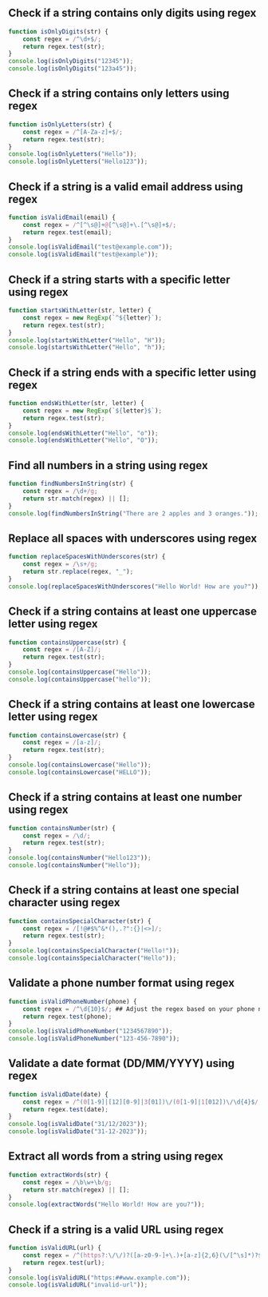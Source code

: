 ## Check if a string contains only digits using regex

```js
function isOnlyDigits(str) {
    const regex = /^\d+$/;
    return regex.test(str);
}
console.log(isOnlyDigits("12345")); 
console.log(isOnlyDigits("123a45")); 
```

## Check if a string contains only letters using regex

```js
function isOnlyLetters(str) {
    const regex = /^[A-Za-z]+$/;
    return regex.test(str);
}
console.log(isOnlyLetters("Hello")); 
console.log(isOnlyLetters("Hello123")); 
```

## Check if a string is a valid email address using regex

```js
function isValidEmail(email) {
    const regex = /^[^\s@]+@[^\s@]+\.[^\s@]+$/;
    return regex.test(email);
}
console.log(isValidEmail("test@example.com")); 
console.log(isValidEmail("test@example")); 
```

## Check if a string starts with a specific letter using regex

```js
function startsWithLetter(str, letter) {
    const regex = new RegExp(`^${letter}`);
    return regex.test(str);
}
console.log(startsWithLetter("Hello", "H")); 
console.log(startsWithLetter("Hello", "h")); 
```

## Check if a string ends with a specific letter using regex

```js
function endsWithLetter(str, letter) {
    const regex = new RegExp(`${letter}$`);
    return regex.test(str);
}
console.log(endsWithLetter("Hello", "o")); 
console.log(endsWithLetter("Hello", "O")); 
```

## Find all numbers in a string using regex

```js
function findNumbersInString(str) {
    const regex = /\d+/g;
    return str.match(regex) || [];
}
console.log(findNumbersInString("There are 2 apples and 3 oranges."));
```

## Replace all spaces with underscores using regex

```js
function replaceSpacesWithUnderscores(str) {
    const regex = /\s+/g;
    return str.replace(regex, "_");
}
console.log(replaceSpacesWithUnderscores("Hello World! How are you?"));
```

## Check if a string contains at least one uppercase letter using regex

```js
function containsUppercase(str) {
    const regex = /[A-Z]/;
    return regex.test(str);
}
console.log(containsUppercase("Hello"));
console.log(containsUppercase("hello"));
```

## Check if a string contains at least one lowercase letter using regex

```js
function containsLowercase(str) {
    const regex = /[a-z]/;
    return regex.test(str);
}
console.log(containsLowercase("Hello"));
console.log(containsLowercase("HELLO"));
```

## Check if a string contains at least one number using regex

```js
function containsNumber(str) {
    const regex = /\d/;
    return regex.test(str);
}
console.log(containsNumber("Hello123"));
console.log(containsNumber("Hello"));
```

## Check if a string contains at least one special character using regex

```js
function containsSpecialCharacter(str) {
    const regex = /[!@#$%^&*(),.?":{}|<>]/;
    return regex.test(str);
}
console.log(containsSpecialCharacter("Hello!"));
console.log(containsSpecialCharacter("Hello"));
```

## Validate a phone number format using regex

```js
function isValidPhoneNumber(phone) {
    const regex = /^\d{10}$/; ## Adjust the regex based on your phone number format
    return regex.test(phone);
}
console.log(isValidPhoneNumber("1234567890"));
console.log(isValidPhoneNumber("123-456-7890"));
```

## Validate a date format (DD/MM/YYYY) using regex

```js
function isValidDate(date) {
    const regex = /^(0[1-9]|[12][0-9]|3[01])\/(0[1-9]|1[012])\/\d{4}$/;
    return regex.test(date);
}
console.log(isValidDate("31/12/2023"));
console.log(isValidDate("31-12-2023"));
```

## Extract all words from a string using regex

```js
function extractWords(str) {
    const regex = /\b\w+\b/g;
    return str.match(regex) || [];
}
console.log(extractWords("Hello World! How are you?"));
```

## Check if a string is a valid URL using regex

```js
function isValidURL(url) {
    const regex = /^(https?:\/\/)?([a-z0-9-]+\.)+[a-z]{2,6}(\/[^\s]*)?$/i;
    return regex.test(url);
}
console.log(isValidURL("https:##www.example.com"));
console.log(isValidURL("invalid-url"));
```
